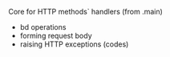 Core for HTTP methods` handlers (from .main)
- bd operations
- forming request body
- raising HTTP exceptions (codes) 